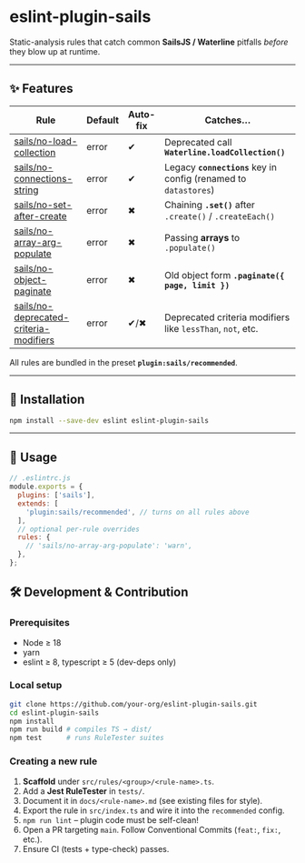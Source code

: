 # eslint-plugin-sails

Static-analysis rules that catch common **SailsJS / Waterline** pitfalls _before_ they blow up at runtime.

---

## ✨ Features

| Rule                                                                               | Default | Auto-fix | Catches…                                                         |
| ---------------------------------------------------------------------------------- | ------- | -------- | ---------------------------------------------------------------- |
| [sails/no-load-collection](docs/no-load-collection.md)                             | error   | ✔       | Deprecated call **`Waterline.loadCollection()`**                 |
| [sails/no-connections-string](docs/no-connections-string.md)                       | error   | ✔       | Legacy **`connections`** key in config (renamed to `datastores`) |
| [sails/no-set-after-create](docs/no-set-after-create.md)                           | error   | ✖       | Chaining **`.set()`** after `.create()` / `.createEach()`        |
| [sails/no-array-arg-populate](docs/no-array-arg-populate.md)                       | error   | ✖       | Passing **arrays** to `.populate()`                              |
| [sails/no-object-paginate](docs/no-object-paginate.md)                             | error   | ✖       | Old object form **`.paginate({ page, limit })`**                 |
| [sails/no-deprecated-criteria-modifiers](docs/no-deprecated-criteria-modifiers.md) | error   | ✔/✖    | Deprecated criteria modifiers like `lessThan`, `not`, etc.       |

All rules are bundled in the preset **`plugin:sails/recommended`**.

---

## 🚀 Installation

```bash
npm install --save-dev eslint eslint-plugin-sails
```

---

## 🔧 Usage

```js
// .eslintrc.js
module.exports = {
  plugins: ['sails'],
  extends: [
    'plugin:sails/recommended', // turns on all rules above
  ],
  // optional per-rule overrides
  rules: {
    // 'sails/no-array-arg-populate': 'warn',
  },
};
```

## 🛠️ Development & Contribution

### Prerequisites

- Node ≥ 18
- yarn
- eslint ≥ 8, typescript ≥ 5 (dev-deps only)

### Local setup

```bash
git clone https://github.com/your-org/eslint-plugin-sails.git
cd eslint-plugin-sails
npm install
npm run build # compiles TS → dist/
npm test      # runs RuleTester suites
```

### Creating a new rule

1. **Scaffold** under `src/rules/<group>/<rule-name>.ts`.
2. Add a **Jest RuleTester** in `tests/`.
3. Document it in `docs/<rule-name>.md` (see existing files for style).
4. Export the rule in `src/index.ts` and wire it into the `recommended` config.
5. `npm run lint` – plugin code must be self-clean!
6. Open a PR targeting `main`. Follow Conventional Commits (`feat:`, `fix:`, etc.).
7. Ensure CI (tests + type-check) passes.
